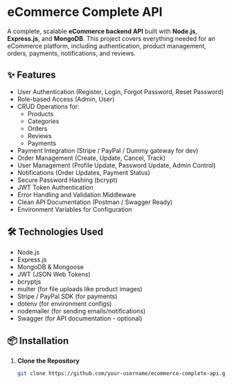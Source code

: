 # eCommerce Complete API

A complete, scalable **eCommerce backend API** built with **Node.js**, **Express.js**, and **MongoDB**. This project covers everything needed for an eCommerce platform, including authentication, product management, orders, payments, notifications, and reviews.

## ✨ Features

- User Authentication (Register, Login, Forgot Password, Reset Password)
- Role-based Access (Admin, User)
- CRUD Operations for:
  - Products
  - Categories
  - Orders
  - Reviews
  - Payments
- Payment Integration (Stripe / PayPal / Dummy gateway for dev)
- Order Management (Create, Update, Cancel, Track)
- User Management (Profile Update, Password Update, Admin Control)
- Notifications (Order Updates, Payment Status)
- Secure Password Hashing (bcrypt)
- JWT Token Authentication
- Error Handling and Validation Middleware
- Clean API Documentation (Postman / Swagger Ready)
- Environment Variables for Configuration

## 🛠️ Technologies Used

- Node.js
- Express.js
- MongoDB & Mongoose
- JWT (JSON Web Tokens)
- bcryptjs
- multer (for file uploads like product images)
- Stripe / PayPal SDK (for payments)
- dotenv (for environment configs)
- nodemailer (for sending emails/notifications)
- Swagger (for API documentation - optional)

## 📦 Installation

1. **Clone the Repository**
   ```bash
   git clone https://github.com/your-username/ecommerce-complete-api.git

